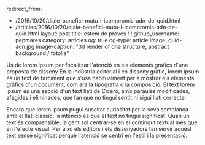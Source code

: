 redirect_from:
  - /2016/10/20/diale-benefici-mutu-i-icompromis-adn-de-quid.html
  - /articles/2016/10/20/diale-benefici-mutu-i-icompromis-adn-de-quid.html
layout: post
title: estem de proves ! !
github_username: pepmares
category: articles
og: true
og-type: article
image: quid-adn.jpg
image-caption: "3d render of dna structure, abstract background / fotolia"



Ús de lorem ipsum per focalitzar l'atenció en els elements gràfics d'una proposta de disseny
En la indústria editorial i en disseny gràfic, lorem ipsum és un text de farciment que s'usa habitualment per a mostrar els elements gràfics d'un document, com ara la tipografia o la composició. El text lorem ipsum és una secció d'un text llatí de Ciceró, amb paraules modificades, afegides i eliminades, que fan que no tingui sentit ni sigui llatí correcte.

Encara que lorem ipsum pugui suscitar curiositat per la seva semblança amb el llatí clàssic, la intenció és que el text no tingui significat. Quan un text és comprensible, la gent sol centrar-se en el contingut textual més que en l'efecte visual. Per això els editors i els dissenyadors fan servir aquest text sense significat perquè l'atenció se centri en l'estil i la presentació.
